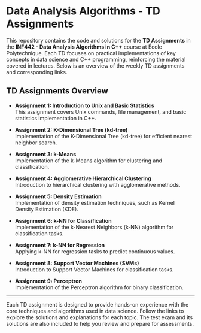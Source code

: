 # Data Analysis Algorithms - TD Assignments

This repository contains the code and solutions for the **TD Assignments** in the **INF442 - Data Analysis Algorithms in C++** course at École Polytechnique. Each TD focuses on practical implementations of key concepts in data science and C++ programming, reinforcing the material covered in lectures. Below is an overview of the weekly TD assignments and corresponding links.

## TD Assignments Overview

- **Assignment 1: Introduction to Unix and Basic Statistics**  
  This assignment covers Unix commands, file management, and basic statistics implementation in C++.
  
- **Assignment 2: K-Dimensional Tree (kd-tree)**  
  Implementation of the K-Dimensional Tree (kd-tree) for efficient nearest neighbor search.

- **Assignment 3: k-Means**  
  Implementation of the k-Means algorithm for clustering and classification.

- **Assignment 4: Agglomerative Hierarchical Clustering**  
  Introduction to hierarchical clustering with agglomerative methods.

- **Assignment 5: Density Estimation**  
  Implementation of density estimation techniques, such as Kernel Density Estimation (KDE).

- **Assignment 6: k-NN for Classification**  
  Implementation of the k-Nearest Neighbors (k-NN) algorithm for classification tasks.

- **Assignment 7: k-NN for Regression**  
  Applying k-NN for regression tasks to predict continuous values.

- **Assignment 8: Support Vector Machines (SVMs)**  
  Introduction to Support Vector Machines for classification tasks.

- **Assignment 9: Perceptron**  
  Implementation of the Perceptron algorithm for binary classification.

---

Each TD assignment is designed to provide hands-on experience with the core techniques and algorithms used in data science. Follow the links to explore the solutions and explanations for each topic. The test exam and its solutions are also included to help you review and prepare for assessments.
